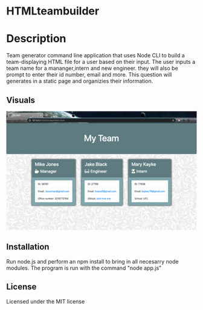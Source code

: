 # HTMLteambuilder

# Description

Team generator command line application that uses Node CLI to build a team-displaying HTML file for a user based on their input. The user inputs a team name for a mananger,intern and new engineer. they will also be prompt to enter their id number, email and more. This question will generates in a static page and organizies their information.


##  Visuals
<img src="myteampic.png">

## Installation
Run node.js and perform an npm install to bring in all necesarry node modules. The program is run with the command "node app.js"

## License
Licensed under the MIT license
